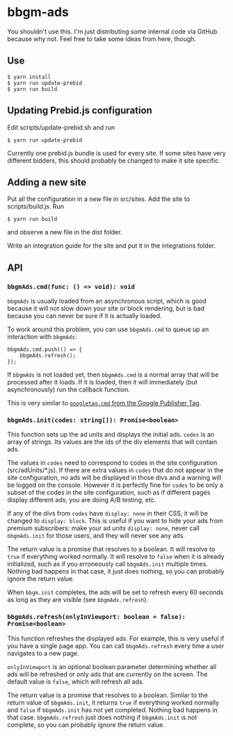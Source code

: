 # bbgm-ads

You shouldn't use this. I'm just distributing some internal code via GitHub because why not. Feel free to take some ideas from here, though.

## Use

    $ yarn install
    $ yarn run update-prebid
    $ yarn run build

## Updating Prebid.js configuration

Edit scripts/update-prebid.sh and run

    $ yarn run update-prebid

Currently one prebid.js bundle is used for every site. If some sites have very different bidders, this should probably be changed to make it site specific.

## Adding a new site

Put all the configuration in a new file in src/sites. Add the site to scripts/build.js. Run

    $ yarn run build

and observe a new file in the dist folder.

Write an integration guide for the site and put it in the integrations folder.

## API

### `bbgmAds.cmd(func: () => void): void`

`bbgmAds` is usually loaded from an asynchronous script, which is good because it will not slow down your site or block rendering, but is bad because you can never be sure if it is actually loaded.

To work around this problem, you can use `bbgmAds.cmd` to queue up an interaction with `bbgmAds`:

    bbgmAds.cmd.push(() => {
        bbgmAds.refresh();
    });

If `bbgmAds` is not loaded yet, then `bbgmAds.cmd` is a normal array that will be processed after it loads. If it is loaded, then it will immediately (but asynchronously) run the callback function.

This is very similar to [`googletag.cmd` from the Google Publisher Tag](https://developers.google.com/doubleclick-gpt/reference#googletag.cmd).

### `bbgmAds.init(codes: string[]): Promise<boolean>`

This function sets up the ad units and displays the initial ads. `codes` is an array of strings. Its values are the ids of the div elements that will contain ads.

The values in `codes` need to correspond to codes in the site configuration (src/adUnits/*.js). If there are extra values in `codes` that do not appear in the site configuration, no ads will be displayed in those divs and a warning will be logged on the console. However it is perfectly fine for `codes` to be only a subset of the codes in the site configuration, such as if different pages display different ads, you are doing A/B testing, etc.

If any of the divs from `codes` have `display: none` in their CSS, it will be changed to `display: block`. This is useful if you want to hide your ads from premium subscribers: make your ad units `display: none`, never call `bbgmAds.init` for those users, and they will never see any ads.

The return value is a promise that resolves to a boolean. It will resolve to `true` if everything worked normally. It will resolve to `false` when it is already initialized, such as if you erroneously call `bbgmAds.init` multiple times. Nothing bad happens in that case, it just does nothing, so you can probably ignore the return value.

When `bbgm.init` completes, the ads will be set to refresh every 60 seconds as long as they are visible (see `bbgmAds.refresh`).

### `bbgmAds.refresh(onlyInViewport: boolean = false): Promise<boolean>`

This function refreshes the displayed ads. For example, this is very useful if you have a single page app. You can call `bbgmAds.refresh` every time a user navigates to a new page.

`onlyInViewport` is an optional boolean parameter determining whether all ads will be refreshed or only ads that are currently on the screen. The default value is `false`, which will refresh all ads.

The return value is a promise that resolves to a boolean. Similar to the return value of `bbgmAds.init`, it returns `true` if everything worked normally and `false` if `bbgmAds.init` has not yet completed. Nothing bad happens in that case. `bbgmAds.refresh` just does nothing if `bbgmAds.init` is not complete, so you can probably ignore the return value.

